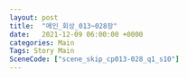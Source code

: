 ```yaml
---
layout: post
title:  "메인_회상_013~028장"
date:   2021-12-09 06:00:00 +0000
categories: Main
Tags: Story Main
SceneCode: ["scene_skip_cp013-028_q1_s10"]
---
```


